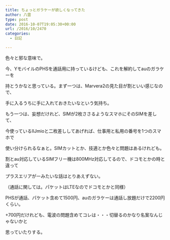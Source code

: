 ```yaml
---
title: ちょっとガラケーが欲しくなってきた
author: 八雲
type: post
date: 2016-10-07T19:05:30+00:00
url: /2016/10/2470
categories:
  - 日記

---
```

色々と邪な意味で。
  
今、YモバイルのPHSを通話用に持っているけども、これを解約してauのガラケーを
  
持とうかなと思っている。まず一つは、Marvera2の見た目が割といい感じなので、
  
手に入るうちに手に入れておきたいなという気持ち。
  
もう一つは、妄想だけれど、SIMが2枚ささるようなスマホにそのSIMを差して、
  
今使っているIIJmioと二枚差ししてあげれば、仕事用と私用の番号を1つのスマホで
  
使い分けられるなぁと。SIMカットとか、技適とか色々と問題はあるけれども。
  
割とau対応しているSIMフリー機は800MHz対応してるので、ドコモとかの時と違って
  
プラスエリアがーみたいな話はとりあえずない。
  
（通話に関しては。パケットはLTEなのでドコモとかと同様）

PHSが通話、パケット含めて1500円、auのガラケーは通話し放題だけで2200円くらい。
  
+700円だけれども、電波の問題含めてコレは・・・切替るのかなり名案なんじゃないかと
  
思っていたりする。
